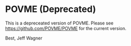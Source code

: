 # POVME (Deprecated)

This is a depreceated version of POVME. Please see https://github.com/POVME/POVME for the current version.

Best,
Jeff Wagner
